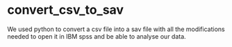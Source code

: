 # convert_csv_to_sav
We used python to convert a csv file into a sav file with all the modifications needed to open it in IBM spss and be able to analyse our data.
